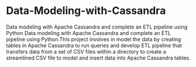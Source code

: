 # Data-Modeling-with-Cassandra
Data modeling with Apache Cassandra and complete an ETL pipeline using Python
Data modeling with Apache Cassandra and complete an ETL pipeline using Python.This project involves in model the data by creating tables in Apache Cassandra to run queries and develop ETL pipeline that transfers data from a set of 
CSV files within a directory to create a streamlined CSV file to model and insert data into Apache Cassandra tables.
